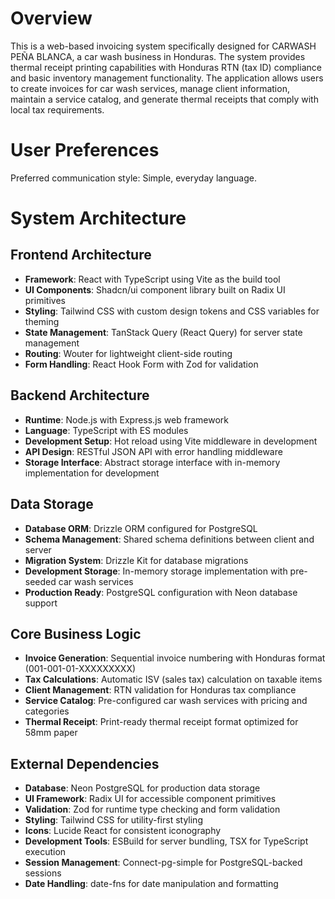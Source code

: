 # Overview

This is a web-based invoicing system specifically designed for CARWASH PEÑA BLANCA, a car wash business in Honduras. The system provides thermal receipt printing capabilities with Honduras RTN (tax ID) compliance and basic inventory management functionality. The application allows users to create invoices for car wash services, manage client information, maintain a service catalog, and generate thermal receipts that comply with local tax requirements.

# User Preferences

Preferred communication style: Simple, everyday language.

# System Architecture

## Frontend Architecture
- **Framework**: React with TypeScript using Vite as the build tool
- **UI Components**: Shadcn/ui component library built on Radix UI primitives
- **Styling**: Tailwind CSS with custom design tokens and CSS variables for theming
- **State Management**: TanStack Query (React Query) for server state management
- **Routing**: Wouter for lightweight client-side routing
- **Form Handling**: React Hook Form with Zod for validation

## Backend Architecture
- **Runtime**: Node.js with Express.js web framework
- **Language**: TypeScript with ES modules
- **Development Setup**: Hot reload using Vite middleware in development
- **API Design**: RESTful JSON API with error handling middleware
- **Storage Interface**: Abstract storage interface with in-memory implementation for development

## Data Storage
- **Database ORM**: Drizzle ORM configured for PostgreSQL
- **Schema Management**: Shared schema definitions between client and server
- **Migration System**: Drizzle Kit for database migrations
- **Development Storage**: In-memory storage implementation with pre-seeded car wash services
- **Production Ready**: PostgreSQL configuration with Neon database support

## Core Business Logic
- **Invoice Generation**: Sequential invoice numbering with Honduras format (001-001-01-XXXXXXXXX)
- **Tax Calculations**: Automatic ISV (sales tax) calculation on taxable items
- **Client Management**: RTN validation for Honduras tax compliance
- **Service Catalog**: Pre-configured car wash services with pricing and categories
- **Thermal Receipt**: Print-ready thermal receipt format optimized for 58mm paper

## External Dependencies
- **Database**: Neon PostgreSQL for production data storage
- **UI Framework**: Radix UI for accessible component primitives
- **Validation**: Zod for runtime type checking and form validation
- **Styling**: Tailwind CSS for utility-first styling
- **Icons**: Lucide React for consistent iconography
- **Development Tools**: ESBuild for server bundling, TSX for TypeScript execution
- **Session Management**: Connect-pg-simple for PostgreSQL-backed sessions
- **Date Handling**: date-fns for date manipulation and formatting